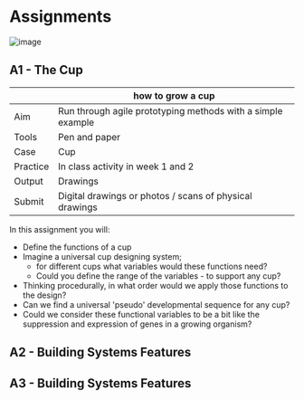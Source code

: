 # Assignments

![image](/Agile/img/cup.avif)

## A1 - The Cup

|       |  how to grow a cup   |
|----   |-----|
|  Aim  |   Run through agile prototyping methods with a simple example  |
| Tools | Pen and paper|
| Case | Cup |
| Practice | In class activity in week 1 and 2|
| Output | Drawings|
| Submit | Digital drawings or photos / scans of physical drawings |

In this assignment you will:
* Define the functions of a cup
* Imagine a universal cup designing system;
  * for different cups what variables would these functions need?
  * Could you define the range of the variables - to support any cup?
* Thinking procedurally, in what order would we apply those functions to the design?
* Can we find a universal 'pseudo' developmental sequence for any cup?
* Could we consider these functional variables to be a bit like the suppression and expression of genes in a growing organism?

## A2 - Building Systems Features

## A3 - Building Systems Features

[project]: /Agile/Projects
['Reverse engineer']: /Agile/Concepts/ReverseEngineer
[gene system]: /Agile/Concepts/Genes

<!--

## A1 - Future
In this part you will:
* Envision a system that enables 'instant buildings'.
* Select a specific [gene system] to focus on.
* Explore the implications of instant buildings for different stakaholders.
* identify the near, medium and long term future that will provide the future context of your group's agile prototype.


## A2 - Needs
In this part you will:
* identify the requirements of the future product / system in your defined future(s).
* Introduce Agile Principles and Processes

## A3 - Analyse
In this part you will:
* Select a [gene system] to focus on.
* Identify artefact or system from contexts and its 'features'.
* ['Reverse engineer'] the selected system to develop a recomposable 'agile prototype'. It identifies the features of the systems and disconnects these from its context.

## A4 - Change
In this part you will:
* Develop or 
* Make a change to a system in an existing building model using a tool that you have developed
* Consider the link between the 'current' trajectory you defined for your prototype in the previous part and your future scenarios.
* Is your agile prototype aligned?
* if not can you align it?
-->


